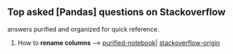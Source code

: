 ## Top asked [Pandas] questions on Stackoverflow

answers purified and organized for quick reference. 

1. How to **rename columns** -->  [purified-notebook](IPython-notebooks/how-to-rename-columns)| [stackoverflow-origin](https://stackoverflow.com/questions/11346283/renaming-columns-in-pandas) 
